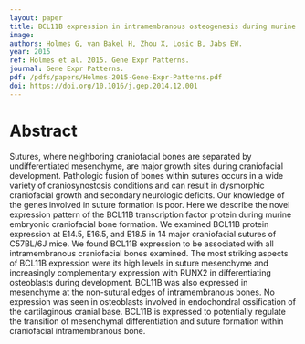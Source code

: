 ```yaml
---
layout: paper
title: BCL11B expression in intramembranous osteogenesis during murine craniofacial suture development.
image: 
authors: Holmes G, van Bakel H, Zhou X, Losic B, Jabs EW.
year: 2015
ref: Holmes et al. 2015. Gene Expr Patterns.
journal: Gene Expr Patterns.
pdf: /pdfs/papers/Holmes-2015-Gene-Expr-Patterns.pdf
doi: https://doi.org/10.1016/j.gep.2014.12.001
---
```


# Abstract

Sutures, where neighboring craniofacial bones are separated by undifferentiated mesenchyme, are major growth sites during craniofacial development. Pathologic fusion of bones within sutures occurs in a wide variety of craniosynostosis conditions and can result in dysmorphic craniofacial growth and secondary neurologic deficits. Our knowledge of the genes involved in suture formation is poor. Here we describe the novel expression pattern of the BCL11B transcription factor protein during murine embryonic craniofacial bone formation. We examined BCL11B protein expression at E14.5, E16.5, and E18.5 in 14 major craniofacial sutures of C57BL/6J mice. We found BCL11B expression to be associated with all intramembranous craniofacial bones examined. The most striking aspects of BCL11B expression were its high levels in suture mesenchyme and increasingly complementary expression with RUNX2 in differentiating osteoblasts during development. BCL11B was also expressed in mesenchyme at the non-sutural edges of intramembranous bones. No expression was seen in osteoblasts involved in endochondral ossification of the cartilaginous cranial base. BCL11B is expressed to potentially regulate the transition of mesenchymal differentiation and suture formation within craniofacial intramembranous bone.